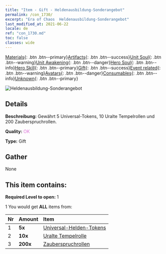 ```yaml
---
title: "Item - Gift - Heldenausbildung-​Sonderangebot"
permalink: /con_1730/
excerpt: "Era of Chaos  Heldenausbildung-​Sonderangebot"
last_modified_at: 2021-06-22
locale: de
ref: "con_1730.md"
toc: false
classes: wide
---
```

 [Materials](/ItemsDE/){: .btn .btn--primary}[Artifacts](/ItemsDE/Artifacts/){: .btn .btn--success}[Unit Soul](/ItemsDE/UnitSoul/){: .btn .btn--warning}[Unit Awakening](/ItemsDE/UnitAwakening/){: .btn .btn--danger}[Hero Soul](/ItemsDE/HeroSoul/){: .btn .btn--info}[Hero Skill](/ItemsDE/HeroSkill/){: .btn .btn--primary}[Gift](/ItemsDE/Gift/){: .btn .btn--success}[Event related](/ItemsDE/Events/){: .btn .btn--warning}[Avatars](/ItemsDE/Avatars/){: .btn .btn--danger}[Consumables](/ItemsDE/Consumables/){: .btn .btn--info}[Unknown](/ItemsDE/Unknown/){: .btn .btn--primary}

 ![Heldenausbildung-​Sonderangebot](/images/t/i_907346.png)

## Details
 **Beschreibung:** Gewährt 5 Universal-Tokens, 10 Uralte Tempelrollen und 200 Zauberspruchrollen.

 **Quality:** <span style="color: #DA70D6">OK</span>

 **Type:** Gift

## Gather

  None

## This item contains:

 **Required Level to open:** 1

 1 You would get **ALL** items  from:

  | Nr | Amount |     Item    |
  |:---|:-------|:------------|
  | 1 |  **5x** | [Universal-Helden-Tokens](/ItemsDE/her_358/) |  | 
  | 2 |  **10x** | [Uralte Tempelrolle](/ItemsDE/con_697/) |  | 
  | 3 |  **200x** | [Zauberspruchrollen](/ItemsDE/con_694/) |  | 
